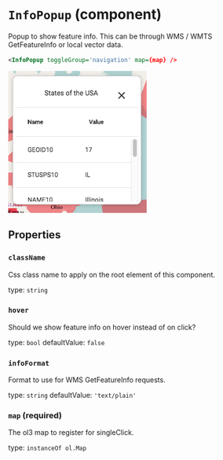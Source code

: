 `InfoPopup` (component)
=======================

Popup to show feature info. This can be through WMS / WMTS GetFeatureInfo or local vector data.

```xml
<InfoPopup toggleGroup='navigation' map={map} />
```

![Info Popup](../InfoPopup.png)

Properties
----------

### `className`

Css class name to apply on the root element of this component.

type: `string`


### `hover`

Should we show feature info on hover instead of on click?

type: `bool`
defaultValue: `false`


### `infoFormat`

Format to use for WMS GetFeatureInfo requests.

type: `string`
defaultValue: `'text/plain'`



### `map` (required)

The ol3 map to register for singleClick.

type: `instanceOf ol.Map`

